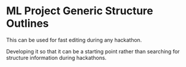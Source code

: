 # ML Project Generic Structure Outlines

This can be used for fast editing during any hackathon.

Developing it so that it can be a starting point rather than searching for structure information during hackathons.

